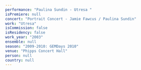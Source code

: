 ```yaml
---
performance: "Paulina Sundin - Utresa "
isPremiere: null
concert: "Portrait Concert - Jamie Fawcus / Paulina Sundin"
work: "Utresa"
isCommission: false
isResidency: false
work_year: "2003"
ensemble: null
season: "2009-2010: GEMDays 2010"
venue: "Phipps Concert Hall"
person: null
country: null
---
```


